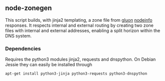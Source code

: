 ## node-zonegen

This script builds, with jinja2 templating, a zone file from [gluon](https://www.github.com/freifunk-gluon/gluon)
[nodeinfo](https://api.darmstadt.freifunk.net/alfred/nodeinfo.json) responses. It respects internal and external
routing by creating two zone files with internal and external addresses, enabling a split horizon within the DNS system.

### Dependencies

Requires the python3 modules jinja2, requests and dnspython. On Debian Jessie they can easily be installed through

```
apt-get install python3-jinja python3-requests python3-dnspython
```
